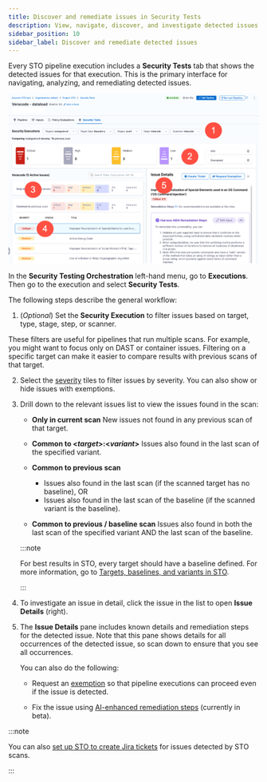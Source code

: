 ```yaml
---
title: Discover and remediate issues in Security Tests
description: View, navigate, discover, and investigate detected issues from an individual scan 
sidebar_position: 10
sidebar_label: Discover and remediate detected issues
---
```


Every STO pipeline execution includes a **Security Tests** tab that shows the detected issues for that execution. This is the primary interface for navigating, analyzing, and remediating detected issues. 

![](./static/security-tests-tab.png)

In the **Security Testing Orchestration** left-hand menu, go to **Executions**. Then go to the execution and select **Security Tests**. 

The following steps describe the general workflow:

1. (_Optional_) Set the **Security Execution** to filter issues based on target, type, stage, step, or scanner.

  These filters are useful for pipelines that run multiple scans. For example, you might want to focus only on DAST or container issues. Filtering on a specific target can make it easier to compare results with previous scans of that target. 

2. Select the [severity](/docs/security-testing-orchestration/get-started/key-concepts/severities) tiles to filter issues by severity. You can also show or hide issues with exemptions.  

3. Drill down to the relevant issues list to view the issues found in the scan:

    - **Only in current scan** New issues not found in any previous scan of that target.

    - **Common to <_target_>:<_variant_>** Issues also found in the last scan of the specified variant.

    - **Common to previous scan** 
      - Issues also found in the last scan (if the scanned target has no baseline), OR
      - Issues also found in the last scan of the baseline (if the scanned variant is the baseline).

    - **Common to previous / baseline scan** Issues also found in both the last scan of the specified variant AND the last scan of the baseline. 

   :::note

   For best results in STO, every target should have a baseline defined. For more information, go to [Targets, baselines, and variants in STO](/docs/security-testing-orchestration/get-started/key-concepts/targets-and-baselines).

   :::

3. To investigate an issue in detail, click the issue in the list to open **Issue Details** (right). 

4. The **Issue Details** pane includes known details and remediation steps for the detected issue. Note that this pane shows details for all occurrences of the detected issue, so scan down to ensure that you see all occurrences. 

   You can also do the following:

   - Request an [exemption](/docs/security-testing-orchestration/use-sto/stop-builds-based-on-scan-results/exemption-workflows) so that pipeline executions can proceed even if the issue is detected.

   - Fix the issue using [AI-enhanced remediation steps](/docs/security-testing-orchestration/use-sto/view-and-troubleshoot-vulnerabilities/ai-based-remediations) (currently in beta).

:::note

You can also [set up STO to create Jira tickets](/docs/security-testing-orchestration/use-sto/view-and-troubleshoot-vulnerabilities/jira-integrations) for issues detected by STO scans.

:::
